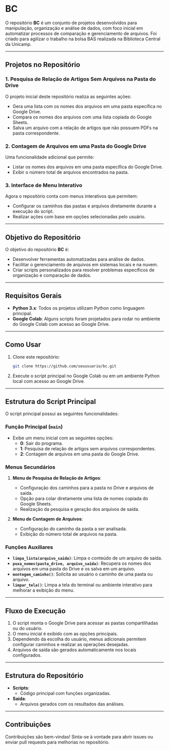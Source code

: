 # **BC**

O repositório **BC** é um conjunto de projetos desenvolvidos para manipulação, organização e análise de dados, com foco inicial em automatizar processos de comparação e gerenciamento de arquivos. Foi criado para agilizar o trabalho na bolsa BAS realizada na Biblioteca Central da Unicamp.

---

## **Projetos no Repositório**

### **1. Pesquisa de Relação de Artigos Sem Arquivos na Pasta do Drive**
O projeto inicial deste repositório realiza as seguintes ações:
- Gera uma lista com os nomes dos arquivos em uma pasta específica no Google Drive.
- Compara os nomes dos arquivos com uma lista copiada do Google Sheets.
- Salva um arquivo com a relação de artigos que não possuem PDFs na pasta correspondente.

### **2. Contagem de Arquivos em uma Pasta do Google Drive**
Uma funcionalidade adicional que permite:
- Listar os nomes dos arquivos em uma pasta específica do Google Drive.
- Exibir o número total de arquivos encontrados na pasta.

### **3. Interface de Menu Interativo**
Agora o repositório conta com menus interativos que permitem:
- Configurar os caminhos das pastas e arquivos diretamente durante a execução do script.
- Realizar ações com base em opções selecionadas pelo usuário.

---

## **Objetivo do Repositório**

O objetivo do repositório **BC** é:
- Desenvolver ferramentas automatizadas para análise de dados.
- Facilitar o gerenciamento de arquivos em sistemas locais e na nuvem.
- Criar scripts personalizados para resolver problemas específicos de organização e comparação de dados.

---

## **Requisitos Gerais**

- **Python 3.x**: Todos os projetos utilizam Python como linguagem principal.
- **Google Colab**: Alguns scripts foram projetados para rodar no ambiente do Google Colab com acesso ao Google Drive.

---

## **Como Usar**

1. Clone este repositório:
   ```bash
   git clone https://github.com/seuusuario/bc.git
   ```

2. Execute o script principal no Google Colab ou em um ambiente Python local com acesso ao Google Drive.

---

## **Estrutura do Script Principal**

O script principal possui as seguintes funcionalidades:

### **Função Principal (`main`)**
- Exibe um menu inicial com as seguintes opções:
  - **0**: Sair do programa.
  - **1**: Pesquisa de relação de artigos sem arquivos correspondentes.
  - **2**: Contagem de arquivos em uma pasta do Google Drive.

### **Menus Secundários**
1. **Menu de Pesquisa de Relação de Artigos**:
   - Configuração dos caminhos para a pasta no Drive e arquivos de saída.
   - Opção para colar diretamente uma lista de nomes copiada do Google Sheets.
   - Realização da pesquisa e geração dos arquivos de saída.

2. **Menu de Contagem de Arquivos**:
   - Configuração do caminho da pasta a ser analisada.
   - Exibição do número total de arquivos na pasta.

### **Funções Auxiliares**
- **`limpa_lista(arquivo_saida)`**: Limpa o conteúdo de um arquivo de saída.
- **`puxa_nomes(pasta_drive, arquivo_saida)`**: Recupera os nomes dos arquivos em uma pasta do Drive e os salva em um arquivo.
- **`montegem_caminho()`**: Solicita ao usuário o caminho de uma pasta ou arquivo.
- **`limpar_tela()`**: Limpa a tela do terminal ou ambiente interativo para melhorar a exibição do menu.

---

## **Fluxo de Execução**

1. O script monta o Google Drive para acessar as pastas compartilhadas ou do usuário.
2. O menu inicial é exibido com as opções principais.
3. Dependendo da escolha do usuário, menus adicionais permitem configurar caminhos e realizar as operações desejadas.
4. Arquivos de saída são gerados automaticamente nos locais configurados.

---

## **Estrutura do Repositório**

- **Scripts**:
  - Código principal com funções organizadas.
- **Saída**:
  - Arquivos gerados com os resultados das análises.

---

## **Contribuições**

Contribuições são bem-vindas! Sinta-se à vontade para abrir issues ou enviar pull requests para melhorias no repositório.

